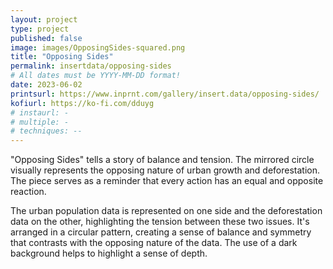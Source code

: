 ```yaml
---
layout: project
type: project
published: false
image: images/OpposingSides-squared.png
title: "Opposing Sides"
permalink: insertdata/opposing-sides
# All dates must be YYYY-MM-DD format!
date: 2023-06-02
printsurl: https://www.inprnt.com/gallery/insert.data/opposing-sides/
kofiurl: https://ko-fi.com/dduyg
# instaurl: -
# multiple: -
# techniques: --
---
```


"Opposing Sides" tells a story of balance and tension. The mirrored circle visually represents the opposing nature of urban growth and deforestation. The piece serves as a reminder that every action has an equal and opposite reaction. 

The urban population data is represented on one side and the deforestation data on the other, highlighting the tension between these two issues. It's arranged in a circular pattern, creating a sense of balance and symmetry that contrasts with the opposing nature of the data. The use of a dark background helps to highlight a sense of depth.
